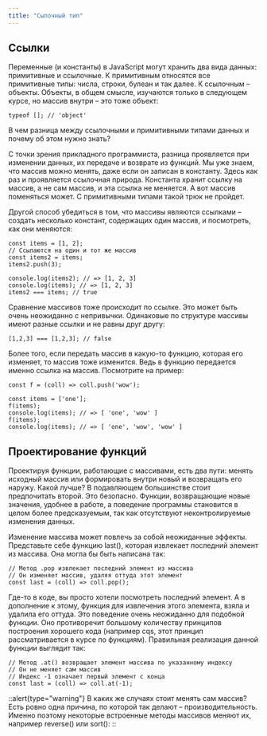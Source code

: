 ```yaml
---
title: "Сылочный тип"
---
```


## Ссылки

Переменные (и константы) в JavaScript могут хранить два вида данных: примитивные и ссылочные. К примитивным относятся все примитивные типы: числа, строки, булеан и так далее. К ссылочным – объекты. Объекты, в общем смысле, изучаются только в следующем курсе, но массив внутри – это тоже объект:

```
typeof []; // 'object'
```

В чем разница между ссылочными и примитивными типами данных и почему об этом нужно знать?

С точки зрения прикладного программиста, разница проявляется при изменении данных, их передаче и возврате из функций. Мы уже знаем, что массив можно менять, даже если он записан в константу. Здесь как раз и проявляется ссылочная природа. Константа хранит ссылку на массив, а не сам массив, и эта ссылка не меняется. А вот массив поменяться может. С примитивными типами такой трюк не пройдет.

Другой способ убедиться в том, что массивы являются ссылками – создать несколько констант, содержащих один массив, и посмотреть, как они меняются:

```
const items = [1, 2];
// Ссылаются на один и тот же массив
const items2 = items;
items2.push(3);

console.log(items2); // => [1, 2, 3]
console.log(items); // => [1, 2, 3]
items2 === items; // true
```

Сравнение массивов тоже происходит по ссылке. Это может быть очень неожиданно с непривычки. Одинаковые по структуре массивы имеют разные ссылки и не равны друг другу:

```
[1,2,3] === [1,2,3]; // false
```

Более того, если передать массив в какую-то функцию, которая его изменяет, то массив тоже изменится. Ведь в функцию передается именно ссылка на массив. Посмотрите на пример:

```
const f = (coll) => coll.push('wow');

const items = ['one'];
f(items);
console.log(items); // => [ 'one', 'wow' ]
f(items);
console.log(items); // => [ 'one', 'wow', 'wow' ]
```

## Проектирование функций

Проектируя функции, работающие с массивами, есть два пути: менять исходный массив или формировать внутри новый и возвращать его наружу. Какой лучше? В подавляющем большинстве стоит предпочитать второй. Это безопасно. Функции, возвращающие новые значения, удобнее в работе, а поведение программы становится в целом более предсказуемым, так как отсутствуют неконтролируемые изменения данных.

Изменение массива может повлечь за собой неожиданные эффекты. Представьте себе функцию last(), которая извлекает последний элемент из массива. Она могла бы быть написана так:


```
// Метод .pop извлекает последний элемент из массива
// Он изменяет массив, удаляя оттуда этот элемент
const last = (coll) => coll.pop();
```

Где-то в коде, вы просто хотели посмотреть последний элемент. А в дополнение к этому, функция для извлечения этого элемента, взяла и удалила его оттуда. Это поведение очень неожиданно для подобной функции. Оно противоречит большому количеству принципов построения хорошего кода (например cqs, этот принцип рассматривается в курсе по функциям). Правильная реализация данной функции выглядит так:

```
// Метод .at() возвращает элемент массива по указанному индексу
// Он не меняет сам массив
// Индекс -1 означает первый элемент с конца
const last = (coll) => coll.at(-1);
```

::alert{type="warning"}
В каких же случаях стоит менять сам массив? Есть ровно одна причина, по которой так делают – производительность. Именно поэтому некоторые встроенные методы массивов меняют их, например reverse() или sort():
::